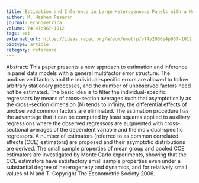 ```yaml
---
title: Estimation and Inference in Large Heterogeneous Panels with a Multifactor Error Structure
author: M. Hashem Pesaran
journal: Econometrica
volume: 74(4):967-1012
tags: est
external_url: https://ideas.repec.org/a/ecm/emetrp/v74y2006i4p967-1012.html
bibtype: article
category: reference
---
```

Abstract:  This paper presents a new approach to estimation and inference in panel data models with a general multifactor error structure. The unobserved factors and the individual-specific errors are allowed to follow arbitrary stationary processes, and the number of unobserved factors need not be estimated. The basic idea is to filter the individual-specific regressors by means of cross-section averages such that asymptotically as the cross-section dimension (N) tends to infinity, the differential effects of unobserved common factors are eliminated. The estimation procedure has the advantage that it can be computed by least squares applied to auxiliary regressions where the observed regressors are augmented with cross-sectional averages of the dependent variable and the individual-specific regressors. A number of estimators (referred to as common correlated effects (CCE) estimators) are proposed and their asymptotic distributions are derived. The small sample properties of mean group and pooled CCE estimators are investigated by Monte Carlo experiments, showing that the CCE estimators have satisfactory small sample properties even under a substantial degree of heterogeneity and dynamics, and for relatively small values of N and T. Copyright The Econometric Society 2006.
